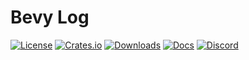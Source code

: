 # Bevy Log

[![License](https://img.shields.io/badge/license-MIT%2FApache-blue.svg)](https://github.com/bevyengine/bevy#license)
[![Crates.io](https://img.shields.io/crates/v/bevy_log.svg)](https://crates.io/crates/bevy_log)
[![Downloads](https://img.shields.io/crates/d/bevy_log.svg)](https://crates.io/crates/bevy_log)
[![Docs](https://docs.rs/bevy_log/badge.svg)](https://docs.rs/bevy_log/latest/bevy_log/)
[![Discord](https://img.shields.io/discord/691052431525675048.svg?label=&logo=discord&logoColor=ffffff&color=7389D8&labelColor=6A7EC2)](https://discord.gg/bevy)
